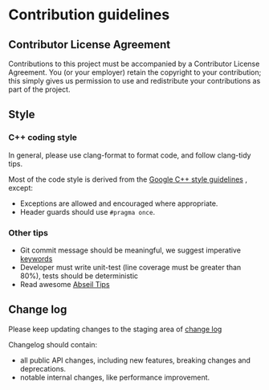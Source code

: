 # Contribution guidelines

## Contributor License Agreement

Contributions to this project must be accompanied by a Contributor License
Agreement. You (or your employer) retain the copyright to your contribution;
this simply gives us permission to use and redistribute your contributions as
part of the project.

## Style

### C++ coding style

In general, please use clang-format to format code, and follow clang-tidy tips.

Most of the code style is derived from
the [Google C++ style guidelines](https://google.github.io/styleguide/cppguide.html)
, except:

* Exceptions are allowed and encouraged where appropriate.
* Header guards should use `#pragma once`.

### Other tips

* Git commit message should be meaningful, we suggest
  imperative [keywords](https://github.com/joelparkerhenderson/git_commit_message#summary-keywords)
* Developer must write unit-test (line coverage must be greater than 80%), tests
  should be deterministic
* Read awesome [Abseil Tips](https://abseil.io/tips/)

## Change log

Please keep updating changes to the staging area of [change log](CHANGELOGS.md)

Changelog should contain:

- all public API changes, including new features, breaking changes and
  deprecations.
- notable internal changes, like performance improvement.
